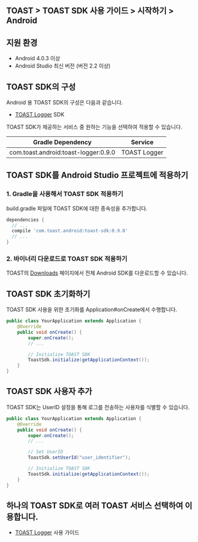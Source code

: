 ## TOAST > TOAST SDK 사용 가이드 > 시작하기 > Android

## 지원 환경

* Android 4.0.3 이상
* Android Studio 최신 버전 (버전 2.2 이상)

## TOAST SDK의 구성

Android 용 TOAST SDK의 구성은 다음과 같습니다.

* [TOAST Logger](./log-collector-android) SDK

TOAST SDK가 제공하는 서비스 중 원하는 기능을 선택하여 적용할 수 있습니다.

| Gradle Dependency | Service |
| --- | --- |
| com.toast.android:toast-logger:0.9.0 | TOAST Logger |

## TOAST SDK를 Android Studio 프로젝트에 적용하기

### 1. Gradle을 사용해서 TOAST SDK 적용하기

build.gradle 파일에 TOAST SDK에 대한 종속성을 추가합니다.

```groovy
dependencies {
  // ...
  compile 'com.toast.android:toast-sdk:0.9.0'
  // ...
}
```

### 2. 바이너리 다운로드로 TOAST SDK 적용하기

TOAST의 [Downloads](../../../Download/#toast-sdk) 페이지에서 전체 Android SDK를 다운로드할 수 있습니다.

## TOAST SDK 초기화하기

TOAST SDK 사용을 위한 초기화를 Application#onCreate에서 수행합니다.

```java
public class YourApplication extends Application {
    @Override
    public void onCreate() {
        super.onCreate();
        // ...

        // Initialize TOAST SDK
        ToastSdk.initialize(getApplicationContext());
    }
}
```

## TOAST SDK 사용자 추가
TOAST SDK는 UserID 설정을 통해 로그를 전송하는 사용자를 식별할 수 있습니다.

```java
public class YourApplication extends Application {
    @Override
    public void onCreate() {
        super.onCreate();
        // ...

        // Set UserID
        ToastSdk.setUserId("user_identifier");

        // Initialize TOAST SDK
        ToastSdk.initialize(getApplicationContext());
    }
}
```

## 하나의 TOAST SDK로 여러 TOAST 서비스 선택하여 이용합니다.

* [TOAST Logger](./log-collector-android) 사용 가이드


